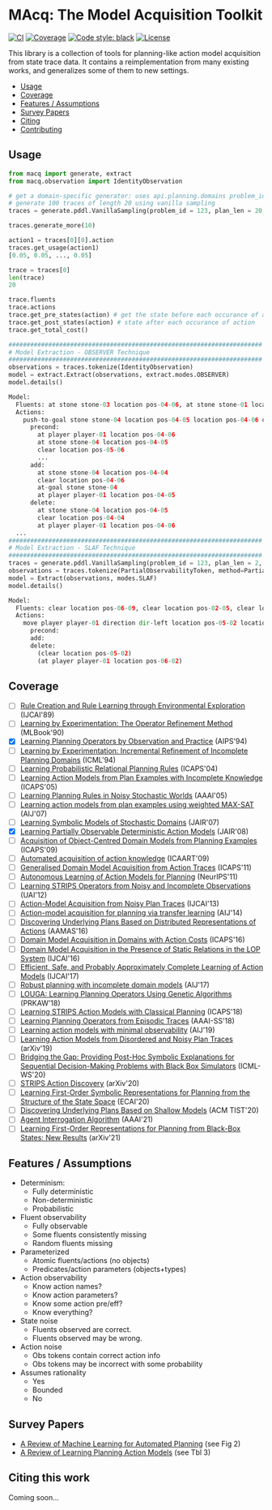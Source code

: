 # MAcq: The Model Acquisition Toolkit

[![CI](https://github.com/QuMuLab/macq/actions/workflows/CI.yml/badge.svg)](https://github.com/QuMuLab/macq/actions)
[![Coverage](https://img.shields.io/endpoint?url=https://gist.githubusercontent.com/haz/03ac305b42d7c9ad4ef3213341bf3f2f/raw/macq__heads_main.json?cacheSeconds=3600)](https://github.com/QuMuLab/macq/actions)
[![Code style: black](https://img.shields.io/badge/code%20style-black-000000.svg)](https://github.com/psf/black)
[![License](https://img.shields.io/badge/license-MIT-purple)](https://github.com/QuMuLab/macq/blob/main/LICENSE)


This library is a collection of tools for planning-like action model acquisition from state trace data. It contains a reimplementation from many existing works, and generalizes some of them to new settings.

- [Usage](#usage)
- [Coverage](#coverage)
- [Features / Assumptions](#features)
- [Survey Papers](#survey)
- [Citing](#citing)
- [Contributing](CONTRIBUTING.md)

## Usage <a name="usage" />
```python
from macq import generate, extract
from macq.observation import IdentityObservation

# get a domain-specific generator: uses api.planning.domains problem_id/
# generate 100 traces of length 20 using vanilla sampling
traces = generate.pddl.VanillaSampling(problem_id = 123, plan_len = 20, num_traces = 100).traces

traces.generate_more(10)

action1 = traces[0][0].action
traces.get_usage(action1)
[0.05, 0.05, ..., 0.05]

trace = traces[0]
len(trace)
20

trace.fluents
trace.actions
trace.get_pre_states(action) # get the state before each occurance of action
trace.get_post_states(action) # state after each occurance of action
trace.get_total_cost()

######################################################################
# Model Extraction - OBSERVER Technique
######################################################################
observations = traces.tokenize(IdentityObservation)
model = extract.Extract(observations, extract.modes.OBSERVER)
model.details()

Model:
  Fluents: at stone stone-03 location pos-04-06, at stone stone-01 location pos-04-06, at stone stone-02 location pos-05-06, at stone stone-06 location pos-07-04, at stone stone-11 ...
  Actions:
    push-to-goal stone stone-04 location pos-04-05 location pos-04-06 direction dir-up location pos-04-04 player player-01:
      precond:
        at player player-01 location pos-04-06
        at stone stone-04 location pos-04-05
        clear location pos-05-06
        ...
      add:
        at stone stone-04 location pos-04-04
        clear location pos-04-06
        at-goal stone stone-04
        at player player-01 location pos-04-05
      delete:
        at stone stone-04 location pos-04-05
        clear location pos-04-04
        at player player-01 location pos-04-06
  ...
######################################################################
# Model Extraction - SLAF Technique
######################################################################
traces = generate.pddl.VanillaSampling(problem_id = 123, plan_len = 2, num_traces = 1).traces
observations = traces.tokenize(PartialObservabilityToken, method=PartialObservabilityToken.random_subset, percent_missing=0.10)
model = Extract(observations, modes.SLAF)
model.details()

Model:
  Fluents: clear location pos-06-09, clear location pos-02-05, clear location pos-08-08, clear location pos-10-05, clear location pos-02-06, clear location pos-10-02, clear location pos-01-01, at stone stone-05 location pos-08-05, at stone stone-07 location pos-08-06, at stone stone-03 location pos-07-04, clear location pos-03-06, clear location pos-10-06, clear location pos-10-10, clear location pos-05-09, clear location pos-05-07, clear location pos-02-07, clear location pos-09-01, at stone stone-06 location pos-04-06, clear location pos-02-03, clear location pos-07-05, clear location pos-09-10, clear location pos-06-05, at stone stone-01 location pos-05-04, clear location pos-02-10, clear location pos-06-10, clear location pos-11-03, at stone stone-11 location pos-06-08, at stone stone-08 location pos-04-07, clear location pos-01-10, clear location pos-07-03, clear location pos-02-11, clear location pos-03-01, clear location pos-06-02, clear location pos-03-02, clear location pos-11-01, clear location pos-06-03, clear location pos-08-04, clear location pos-09-11, at stone stone-09 location pos-08-07, clear location pos-09-07, clear location pos-06-07, clear location pos-10-01, clear location pos-11-09, clear location pos-03-05, clear location pos-07-06, clear location pos-05-05, at stone stone-12 location pos-07-08, clear location pos-10-03, clear location pos-11-11, clear location pos-10-09, clear location pos-02-01, clear location pos-02-02, clear location pos-01-02, at stone stone-02 location pos-06-04, clear location pos-03-10, clear location pos-05-10, clear location pos-07-10, clear location pos-09-05, clear location pos-07-09, clear location pos-05-03, clear location pos-10-11, clear location pos-01-03, at stone stone-04 location pos-04-05, clear location pos-07-02, clear location pos-09-06, clear location pos-10-07, clear location pos-01-09, clear location pos-03-07, clear location pos-04-04, clear location pos-01-11
  Actions:
    move player player-01 direction dir-left location pos-05-02 location pos-06-02:
      precond:
      add:
      delete:
        (clear location pos-05-02)
        (at player player-01 location pos-06-02)
```

## Coverage <a name="coverage"></a>

- [ ] [Rule Creation and Rule Learning through Environmental Exploration](https://www.ijcai.org/Proceedings/89-1/Papers/108.pdf) (IJCAI'89)
- [ ] [Learning by Experimentation: The Operator Refinement Method](https://kilthub.cmu.edu/articles/journal_contribution/Learning_by_Experimentation_The_Operator_Refinement_Method/6622868/1) (MLBook'90)
- [x] [Learning Planning Operators by Observation and Practice](https://aaai.org/Papers/AIPS/1994/AIPS94-057.pdf) (AIPS'94)
- [ ] [Learning by Experimentation: Incremental Refinement of Incomplete Planning Domains](https://www.sciencedirect.com/science/article/pii/B9781558603356500192) (ICML'94)
- [ ] [Learning Probabilistic Relational Planning Rules](https://people.csail.mit.edu/lpk/papers/2005/zpk-aaai05.pdf) (ICAPS'04)
- [ ] [Learning Action Models from Plan Examples with Incomplete Knowledge](https://www.aaai.org/Papers/ICAPS/2005/ICAPS05-025.pdf) (ICAPS'05)
- [ ] [Learning Planning Rules in Noisy Stochastic Worlds](https://people.csail.mit.edu/lpk/papers/2005/zpk-aaai05.pdf) (AAAI'05)
- [ ] [Learning action models from plan examples using weighted MAX-SAT](https://www.sciencedirect.com/science/article/pii/S0004370206001408) (AIJ'07)
- [ ] [Learning Symbolic Models of Stochastic Domains](https://www.aaai.org/Papers/JAIR/Vol29/JAIR-2910.pdf) (JAIR'07)
- [x] [Learning Partially Observable Deterministic Action Models](https://www.aaai.org/Papers/JAIR/Vol33/JAIR-3310.pdf) (JAIR'08)
- [ ] [Acquisition of Object-Centred Domain Models from Planning Examples](https://ojs.aaai.org/index.php/ICAPS/article/view/13391) (ICAPS'09)
- [ ] [Automated acquisition of action knowledge](http://eprints.hud.ac.uk/id/eprint/3292/1/mccluskeyCRC.pdf) (ICAART'09)
- [ ] [Generalised Domain Model Acquisition from Action Traces](https://ojs.aaai.org/index.php/ICAPS/article/view/13476) (ICAPS'11)
- [ ] [Autonomous Learning of Action Models for Planning](https://papers.nips.cc/paper/2011/file/4671aeaf49c792689533b00664a5c3ef-Paper.pdf) (NeurIPS'11)
- [ ] [Learning STRIPS Operators from Noisy and Incomplete Observations](https://arxiv.org/abs/1210.4889) (UAI'12)
- [ ] [Action-Model Acquisition from Noisy Plan Traces](http://rakaposhi.eas.asu.edu/camera-noise.pdf) (IJCAI'13)
- [ ] [Action-model acquisition for planning via transfer learning](https://www.sciencedirect.com/science/article/pii/S0004370214000320) (AIJ'14)
- [ ] [Discovering Underlying Plans Based on Distributed Representations of Actions](http://rakaposhi.eas.asu.edu/aamas16-hankz.pdf) (AAMAS'16)
- [ ] [Domain Model Acquisition in Domains with Action Costs](https://ojs.aaai.org/index.php/ICAPS/article/view/13762) (ICAPS'16)
- [ ] [Domain Model Acquisition in the Presence of Static Relations in the LOP System](https://www.ijcai.org/Proceedings/16/Papers/622.pdf) (IJCAI'16)
- [ ] [Efficient, Safe, and Probably Approximately Complete Learning of Action Models](https://arxiv.org/abs/1705.08961) (IJCAI'17)
- [ ] [Robust planning with incomplete domain models](https://www.sciencedirect.com/science/article/pii/S0004370216301539) (AIJ'17)
- [ ] [LOUGA: Learning Planning Operators Using Genetic Algorithms](https://www.springerprofessional.de/en/louga-learning-planning-operators-using-genetic-algorithms/15981308) (PRKAW'18)
- [ ] [Learning STRIPS Action Models with Classical Planning](https://arxiv.org/abs/1903.01153) (ICAPS'18)
- [ ] [Learning Planning Operators from Episodic Traces](https://aaai.org/ocs/index.php/SSS/SSS18/paper/view/17594/15530) (AAAI-SS'18)
- [ ] [Learning action models with minimal observability](https://www.sciencedirect.com/science/article/abs/pii/S0004370218304259) (AIJ'19)
- [ ] [Learning Action Models from Disordered and Noisy Plan Traces](https://arxiv.org/abs/1908.09800) (arXiv'19)
- [ ] [Bridging the Gap: Providing Post-Hoc Symbolic Explanations for Sequential Decision-Making Problems with Black Box Simulators](https://arxiv.org/abs/2002.01080) (ICML-WS'20)
- [ ] [STRIPS Action Discovery](https://arxiv.org/abs/2001.11457) (arXiv'20)
- [ ] [Learning First-Order Symbolic Representations for Planning from the Structure of the State Space](https://arxiv.org/abs/1909.05546) (ECAI'20)
- [ ] [Discovering Underlying Plans Based on Shallow Models](https://dl.acm.org/doi/abs/10.1145/3368270) (ACM TIST'20)
- [ ] [Agent Interrogation Algorithm](https://github.com/AAIR-lab/AIA-AAAI21) (AAAI'21)
- [ ] [Learning First-Order Representations for Planning from Black-Box States: New Results](https://arxiv.org/abs/2105.10830) (arXiv'21)

## Features / Assumptions <a name="features" />

- Determinism:
  - Fully deterministic
  - Non-deterministic
  - Probabilistic
- Fluent observability
  - Fully observable
  - Some fluents consistently missing
  - Random fluents missing
- Parameterized
  - Atomic fluents/actions (no objects)
  - Predicates/action parameters (objects+types)
- Action observability
  - Know action names?
  - Know action parameters?
  - Know some action pre/eff?
  - Know everything?
- State noise
  - Fluents observed are correct.
  - Fluents observed may be wrong.
- Action noise
  - Obs tokens contain correct action info
  - Obs tokens may be incorrect with some probability
- Assumes rationality
  - Yes
  - Bounded
  - No

## Survey Papers <a name="survey" />

* [A Review of Machine Learning for Automated Planning](http://citeseerx.ist.psu.edu/viewdoc/download?doi=10.1.1.231.4901&rep=rep1&type=pdf) (see Fig 2)
* [A Review of Learning Planning Action Models](https://hal.archives-ouvertes.fr/hal-02010536/document) (see Tbl 3)

## Citing this work <a name="citing" />
Coming soon...

